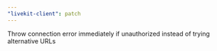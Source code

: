 ```yaml
---
"livekit-client": patch
---
```


Throw connection error immediately if unauthorized instead of trying alternative URLs

